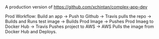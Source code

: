 A production version of  https://github.com/xchintan/complex-app-dev

Prod Workflow:
    Build an app -> Push to Github -> Travis pulls the repo -> Builds and Runs test
    image -> Builds Prod Image -> Pushes Prod Imaeg to Docker Hub -> Travis Pushes
    project to AWS -> AWS Pulls the image from Docker Hub and Deploys.


